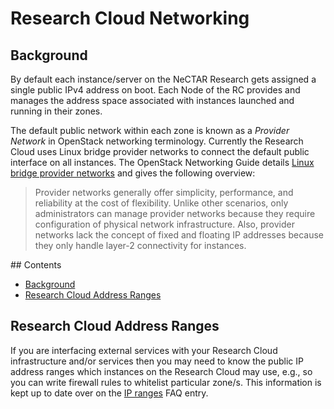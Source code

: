 # Research Cloud Networking

<a name="background">

## Background

By default each instance/server on the NeCTAR Research gets assigned a single
public IPv4 address on boot. Each Node of the RC provides and manages the
address space associated with instances launched and running in their zones.

The default public network within each zone is known as a _Provider Network_
in OpenStack networking terminology. Currently the Research Cloud uses Linux
bridge provider networks to connect the default public interface on all
instances. The OpenStack Networking Guide details
[Linux bridge provider networks] and gives the following overview:
> Provider networks generally offer simplicity, performance, and reliability at the cost of flexibility. Unlike other scenarios, only administrators can manage provider networks because they require configuration of physical network infrastructure. Also, provider networks lack the concept of fixed and floating IP addresses because they only handle layer-2 connectivity for instances.

<a name="toc"/>
## Contents

- [Background](#background)
- [Research Cloud Address Ranges](#ranges)

<a name="ranges"/>

## Research Cloud Address Ranges

If you are interfacing external services with your Research Cloud
infrastructure and/or services then you may need to know the public
IP address ranges which instances on the Research Cloud may use, e.g.,
so you can write firewall rules to whitelist particular zone/s. This
information is kept up to date over on the [IP ranges] FAQ entry.

[//]: # (http://stackoverflow.com/questions/4823468/store-comments-in-markdown-syntax)

  [IP ranges]: <https://support.nectar.org.au/solution/articles/6000099065-ip-ranges-for-instances-in-the-cloud>
  [Linux bridge provider networks]: <http://docs.openstack.org/liberty/networking-guide/scenario-provider-lb.html>
